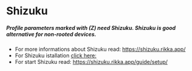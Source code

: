 Shizuku
=======

##### Profile parameters marked with (Z) need Shizuku. Shizuku is good alternative for non-rooted devices.

- For more informations about Shizuku read: https://shizuku.rikka.app/
- For Shizuku istallation [click here: ](docs/install_shizuku.md) 
- For start Shizuku read: https://shizuku.rikka.app/guide/setup/

